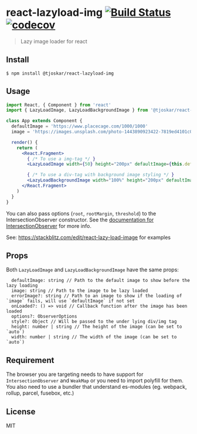 # react-lazyload-img [![Build Status](https://travis-ci.org/tjoskar/react-lazyload-img.svg?branch=master)](https://travis-ci.org/tjoskar/react-lazyload-img) [![codecov](https://codecov.io/gh/tjoskar/react-lazyload-img/branch/master/graph/badge.svg)](https://codecov.io/gh/tjoskar/react-lazyload-img)

> Lazy image loader for react


## Install

```
$ npm install @tjoskar/react-lazyload-img
```


## Usage

```jsx
import React, { Component } from 'react'
import { LazyLoadImage, LazyLoadBackgroundImage } from '@tjoskar/react-lazyload-img'

class App extends Component {
  defaultImage = 'https://www.placecage.com/1000/1000'
  image = 'https://images.unsplash.com/photo-1443890923422-7819ed4101c0?fm=jpg'

  render() {
    return (
      <React.Fragment>
        { /* To use a img-tag */ }
        <LazyLoadImage width={50} height="200px" defaultImage={this.defaultImage} image={this.image} />

        { /* To use a div-tag with background image styling */ }
        <LazyLoadBackgroundImage width="100%" height="200px" defaultImage={this.defaultImage} image={this.image} />
      </React.Fragment>
    )
  }
}
```

You can also pass options (`root`, `rootMargin`, `threshold`) to the IntersectionObserver constructor. See the [documentation for IntersectionObserver](https://developer.mozilla.org/en-US/docs/Web/API/IntersectionObserver/IntersectionObserver) for more info.

See: https://stackblitz.com/edit/react-lazy-load-image for examples

## Props

Both `LazyLoadImage` and `LazyLoadBackgroundImage` have the same props:

```
  defaultImage: string // Path to the default image to show before the lazy loading
  image: string // Path to the image to be lazy loaded
  errorImage?: string // Path to an image to show if the loading of `image` fails, will use `defaultImage` if not set
  onLoaded?: () => void // Callback function after the image has been loaded
  options?: ObserverOptions
  style?: Object // Will be passed to the under lying div/img tag
  height: number | string // The height of the image (can be set to `auto`)
  width: number | string // The width of the image (can be set to `auto`)
```

## Requirement

The browser you are targeting needs to have support for `IntersectionObserver` and `WeakMap` or you need to import polyfill for them. You also need to use a bundler that understand es-modules (eg. webpack, rollup, parcel, fusebox, etc.)

## License

MIT
